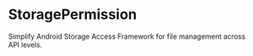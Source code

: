# StoragePermission
Simplify Android Storage Access Framework for file management across API levels.
